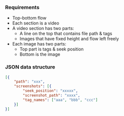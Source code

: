 ### Requirements

- Top-bottom flow
- Each section is a video
- A video section has two parts:
  - A line on the top that contains file path & tags
  - Images that have fixed height and flow left freely
- Each image has two parts:
  - Top part is tags & seek position
  - Bottom is the image


### JSON data structure

```json
[{
    "path": "xxx",
    "screenshots": [{
        "seek_position": "xxxxx",
        "screenshot_path": "xxxx",
        "tag_names": ["aaa", "bbb", "ccc"]
    }]
}]
```